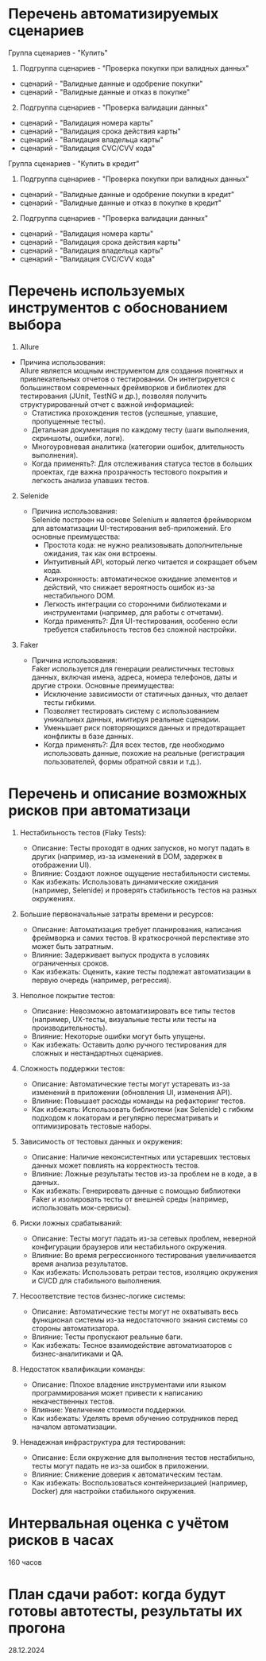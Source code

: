 # Перечень автоматизируемых сценариев
Группа сценариев - "Купить"

1. Подгруппа сценариев - "Проверка покупки при валидных данных"

- сценарий - "Валидные данные и одобрение покупки" 
- сценарий - "Валидные данные и отказ в покупке"

2. Подгруппа сценариев - "Проверка валидации данных"

- сценарий - "Валидация номера карты"
- сценарий - "Валидация срока действия карты"
- сценарий - "Валидация владельца карты"
- сценарий - "Валидация CVC/CVV кода"

Группа сценариев - "Купить в кредит"

1. Подгруппа сценариев - "Проверка покупки при валидных данных"

- сценарий - "Валидные данные и одобрение покупки в кредит"
- сценарий - "Валидные данные и отказ в покупке в кредит"

2. Подгруппа сценариев - "Проверка валидации данных"

- сценарий - "Валидация номера карты"
- сценарий - "Валидация срока действия карты"
- сценарий - "Валидация владельца карты"
- сценарий - "Валидация CVC/CVV кода"

# Перечень используемых инструментов с обоснованием выбора

1. Allure
- Причина использования:  
  Allure является мощным инструментом для создания понятных и привлекательных отчетов о тестировании. Он интегрируется с большинством современных фреймворков и библиотек для тестирования (JUnit, TestNG и др.), позволяя получить структурированный отчет с важной информацией:
    - Статистика прохождения тестов (успешные, упавшие, пропущенные тесты).
    - Детальная документация по каждому тесту (шаги выполнения, скриншоты, ошибки, логи).
    - Многоуровневая аналитика (категории ошибок, длительность выполнения).
    - Когда применять?: Для отслеживания статуса тестов в больших проектах, где важна прозрачность тестового покрытия и легкость анализа упавших тестов.

2. Selenide
    - Причина использования:  
      Selenide построен на основе Selenium и является фреймворком для автоматизации UI-тестирования веб-приложений. Его основные преимущества:
        - Простота кода: не нужно реализовывать дополнительные ожидания, так как они встроены.
        - Интуитивный API, который легко читается и сокращает объем кода.
        - Асинхронность: автоматическое ожидание элементов и действий, что снижает вероятность ошибок из-за нестабильного DOM.
        - Легкость интеграции со сторонними библиотеками и инструментами (например, для работы с отчетами).
        - Когда применять?: Для UI-тестирования, особенно если требуется стабильность тестов без сложной настройки.

3. Faker
    - Причина использования:  
      Faker используется для генерации реалистичных тестовых данных, включая имена, адреса, номера телефонов, даты и другие строки. Основные преимущества:
        - Исключение зависимости от статичных данных, что делает тесты гибкими.
        - Позволяет тестировать систему с использованием уникальных данных, имитируя реальные сценарии.
        - Уменьшает риск повторяющихся данных и предотвращает конфликты в базе данных.
        - Когда применять?: Для всех тестов, где необходимо использовать данные, похожие на реальные (регистрация пользователей, формы обратной связи и т.д.).

# Перечень и описание возможных рисков при автоматизаци

1. Нестабильность тестов (Flaky Tests):
    - Описание: Тесты проходят в одних запусков, но могут падать в других (например, из-за изменений в DOM, задержек в отображении UI).
    - Влияние: Создают ложное ощущение нестабильности системы.
    - Как избежать: Использовать динамические ожидания (например, Selenide) и проверять стабильность тестов на разных окружениях.

2. Большие первоначальные затраты времени и ресурсов:
    - Описание: Автоматизация требует планирования, написания фреймворка и самих тестов. В краткосрочной перспективе это может быть затратным.
    - Влияние: Задерживает выпуск продукта в условиях ограниченных сроков.
    - Как избежать: Оценить, какие тесты подлежат автоматизации в первую очередь (например, регрессия).

3. Неполное покрытие тестов:
    - Описание: Невозможно автоматизировать все типы тестов (например, UX-тесты, визуальные тесты или тесты на производительность).
    - Влияние: Некоторые ошибки могут быть упущены.
    - Как избежать: Оставить долю ручного тестирования для сложных и нестандартных сценариев.

4. Сложность поддержки тестов:
    - Описание: Автоматические тесты могут устаревать из-за изменений в приложении (обновления UI, изменения API).
    - Влияние: Повышает расходы команды на рефакторинг тестов.
    - Как избежать: Использовать библиотеки (как Selenide) с гибким подходом к локаторам и регулярно пересматривать и оптимизировать тестовые наборы.

5. Зависимость от тестовых данных и окружения:
    - Описание: Наличие неконсистентных или устаревших тестовых данных может повлиять на корректность тестов.
    - Влияние: Ложные результаты тестов из-за проблем не в коде, а в данных.
    - Как избежать: Генерировать данные с помощью библиотеки Faker и изолировать тесты от внешней среды (например, использовать мок-сервисы).

6. Риски ложных срабатываний:
   - Описание: Тесты могут падать из-за сетевых проблем, неверной конфигурации браузеров или нестабильного окружения.
   - Влияние: Во время регрессионного тестирования увеличивается время анализа результатов.
   - Как избежать: Использовать ретраи тестов, изоляцию окружения и CI/CD для стабильного выполнения.

7. Несоответствие тестов бизнес-логике системы:
    - Описание: Автоматические тесты могут не охватывать весь функционал системы из-за недостаточного знания системы со стороны автоматизатора.
    - Влияние: Тесты пропускают реальные баги.
    - Как избежать: Тесное взаимодействие автоматизаторов с бизнес-аналитиками и QA.

8. Недостаток квалификации команды:
    - Описание: Плохое владение инструментами или языком программирования может привести к написанию некачественных тестов.
    - Влияние: Увеличение стоимости поддержки.
    - Как избежать: Уделять время обучению сотрудников перед началом автоматизации.

9. Ненадежная инфраструктура для тестирования:
    - Описание: Если окружение для выполнения тестов нестабильно, тесты могут падать не из-за ошибок в приложении.
    - Влияние: Снижение доверия к автоматическим тестам.
    - Как избежать: Воспользоваться контейнеризацией (например, Docker) для настройки стабильного окружения.


# Интервальная оценка с учётом рисков в часах

160 часов

# План сдачи работ: когда будут готовы автотесты, результаты их прогона

28.12.2024